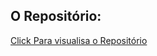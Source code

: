 ## O Repositório:
[Click Para visualisa o Repositório](https://github.com/LorenaManara/desafio-unialfa-nivel02-ex5)